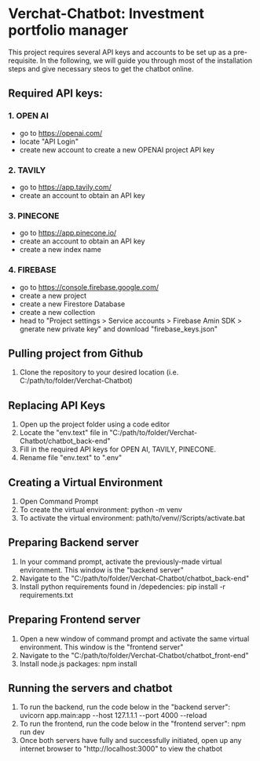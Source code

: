 # Verchat-Chatbot: Investment portfolio manager
This project requires several API keys and accounts to be set up as a pre-requisite. In the following, we will guide you through most of the installation steps and give necessary steos to get the chatbot online.

## Required API keys:
### 1. OPEN AI 
- go to https://openai.com/
- locate "API Login"
- create new account to create a new OPENAI project API key
### 2. TAVILY
- go to https://app.tavily.com/
- create an account to obtain an API key
### 3. PINECONE
- go to https://app.pinecone.io/
- create an account to obtain an API key
- create a new index name
### 4. FIREBASE
- go to https://console.firebase.google.com/
- create a new project
- create a new Firestore Database
- create a new collection
- head to "Project settings > Service accounts > Firebase Amin SDK > gnerate new private key" and download "firebase_keys.json"

## Pulling project from Github
1. Clone the repository to your desired location (i.e. C:/path/to/folder/Verchat-Chatbot)

## Replacing API Keys
1. Open up the project folder using a code editor
2. Locate the "env.text" file in "C:/path/to/folder/Verchat-Chatbot/chatbot_back-end"
3. Fill in the required API keys for OPEN AI, TAVILY, PINECONE.
4. Rename file "env.text" to ".env"

## Creating a Virtual Environment
1. Open Command Prompt
2. To create the virtual environment:
   python -m venv <NameOfVirtualEnvironment>
3. To activate the virtual environment:
   path/to/venv/<NameOfVirtualEnvironment>/Scripts/activate.bat

## Preparing Backend server
1. In your command prompt, activate the previously-made virtual environment. This window is the "backend server"
2. Navigate to the "C:/path/to/folder/Verchat-Chatbot/chatbot_back-end"
3. Install python requirements found in /depedencies:
   pip install -r requirements.txt

## Preparing Frontend server
1. Open a new window of command prompt and activate the same virtual environment. This window is the "frontend server"
2. Navigate to the "C:/path/to/folder/Verchat-Chatbot/chatbot_front-end"
3. Install node.js packages:
   npm install

## Running the servers and chatbot
1. To run the backend, run the code below in the "backend server":
   uvicorn app.main:app --host 127.1.1.1 --port 4000 --reload
2. To run the frontend, run the code below in the "frontend server":
   npm run dev
3. Once both servers have fully and successfully initiated, open up any internet browser to "http://localhost:3000" to view the chatbot
